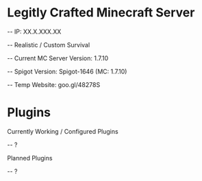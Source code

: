 # Legitly Crafted Minecraft Server

-- IP: XX.X.XXX.XX

-- Realistic / Custom Survival

-- Current MC Server Version: 1.7.10

-- Spigot Version: Spigot-1646 (MC: 1.7.10)

-- Temp Website: goo.gl/48278S

# Plugins
Currently Working / Configured Plugins

-- ?

Planned Plugins

-- ?
